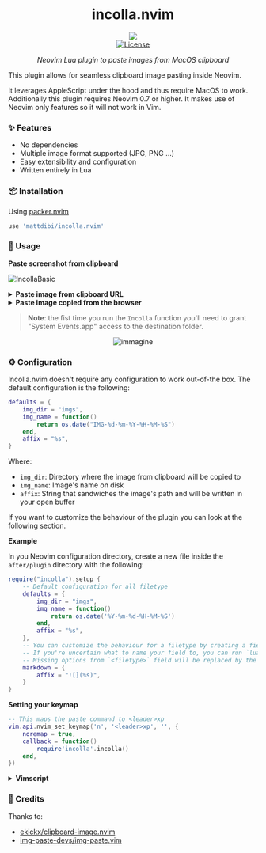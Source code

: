 <div align="center">

# incolla.nvim

![](https://img.shields.io/badge/MacOS-000000?style=flat-square&logo=apple&logoColor=white)
</br><a href="/LICENSE.md"> ![License](https://img.shields.io/badge/License-MIT-brightgreen?style=flat-square) </a>

_Neovim Lua plugin to paste images from MacOS clipboard_

</div>

This plugin allows for seamless clipboard image pasting inside Neovim.

It leverages AppleScript under the hood and thus require MacOS to work. Additionally this plugin requires Neovim 0.7 or higher. It makes use of Neovim only features so it will not work in Vim. 

### ✨ Features

- No dependencies
- Multiple image format supported (JPG, PNG ...)
- Easy extensibility and configuration
- Written entirely in Lua

### 📦 Installation

Using [packer.nvim](https://github.com/wbthomason/packer.nvim)

```lua
use 'mattdibi/incolla.nvim'
```

### 🚀 Usage

**Paste screenshot from clipboard**

![IncollaBasic](https://user-images.githubusercontent.com/22748355/210150002-135316ea-5574-443c-b71b-cc089784df7e.gif)

<details>
<summary><b>Paste image from clipboard URL</b></summary></br>

![IncollaURL](https://user-images.githubusercontent.com/22748355/210150024-41c94e32-d688-4e8a-bb68-c42c1c8fbf7b.gif)

</details>

<details>
<summary><b>Paste image copied from the browser</b></summary></br>

![IncollaBrowser](https://user-images.githubusercontent.com/22748355/210150032-376ead8a-ff21-433e-a9f0-7dec4ac58fd5.gif)

</details>

> **Note**: the fist time you run the `Incolla` function you'll need to grant "System Events.app" access to the destination folder.

<div align="center">

![immagine](https://user-images.githubusercontent.com/22748355/210182576-9aa6c19b-073f-4c66-aa62-0f94a876b81c.png)

</div>

### ⚙️ Configuration

Incolla.nvim doesn't require any configuration to work out-of-the box. The default configuration is the following:

```lua
defaults = {
    img_dir = "imgs",
    img_name = function()
        return os.date("IMG-%d-%m-%Y-%H-%M-%S")
    end,
    affix = "%s",
}
```

Where:

- `img_dir`: Directory where the image from clipboard will be copied to
- `img_name`: Image's name on disk
- `affix`: String that sandwiches the image's path and will be written in your open buffer

If you want to customize the behaviour of the plugin you can look at the following section.

**Example**

In you Neovim configuration directory, create a new file inside the `after/plugin` directory with the following:

```lua
require("incolla").setup {
    -- Default configuration for all filetype
    defaults = {
        img_dir = "imgs",
        img_name = function()
            return os.date('%Y-%m-%d-%H-%M-%S')
        end,
        affix = "%s",
    },
    -- You can customize the behaviour for a filetype by creating a field named after the desired filetype
    -- If you're uncertain what to name your field to, you can run `lua print(vim.bo.filetype)`
    -- Missing options from `<filetype>` field will be replaced by the default configuration
    markdown = {
        affix = "![](%s)",
    }
}
```

**Setting your keymap**

```lua
-- This maps the paste command to <leader>xp
vim.api.nvim_set_keymap('n', '<leader>xp', '', {
    noremap = true,
    callback = function()
        require'incolla'.incolla()
    end,
})
```

<details>
<summary><b>Vimscript</b></summary></br>

```vimscript
nnoremap <leader>xp :Incolla<CR>
```

</details>

### 🌟 Credits

Thanks to:
- [ekickx/clipboard-image.nvim](https://github.com/ekickx/clipboard-image.nvim)
- [img-paste-devs/img-paste.vim](https://github.com/img-paste-devs/img-paste.vim)
